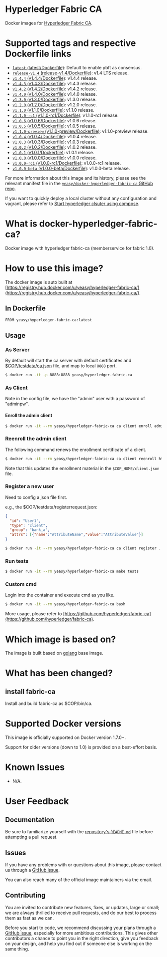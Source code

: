 Hyperledger Fabric CA
===
Docker images for [Hyperledger Fabric CA](https://github.com/hyperledger/fabric-ca).

# Supported tags and respective Dockerfile links

* [`latest` (latest/Dockerfile)](https://github.com/yeasy/docker-hyperledger-fabric-ca/blob/master/Dockerfile): Default to enable pbft as consensus.
* [`release-v1.4` (release-v1.4/Dockerfile)](https://github.com/yeasy/docker-hyperledger-fabric-ca/blob/master/release-v1.4/Dockerfile): v1.4 LTS release.
* [`v1.4.4` (v1.4.4/Dockerfile)](https://github.com/yeasy/docker-hyperledger-fabric-ca/blob/master/v1.4.4/Dockerfile): v1.4.4 release.
* [`v1.4.3` (v1.4.3/Dockerfile)](https://github.com/yeasy/docker-hyperledger-fabric-ca/blob/master/v1.4.3/Dockerfile): v1.4.3 release.
* [`v1.4.2` (v1.4.2/Dockerfile)](https://github.com/yeasy/docker-hyperledger-fabric-ca/blob/master/v1.4.2/Dockerfile): v1.4.2 release.
* [`v1.4.0` (v1.4.0/Dockerfile)](https://github.com/yeasy/docker-hyperledger-fabric-ca/blob/master/v1.4.0/Dockerfile): v1.4.0 release.
* [`v1.3.0` (v1.3.0/Dockerfile)](https://github.com/yeasy/docker-hyperledger-fabric-ca/blob/master/v1.3.0/Dockerfile): v1.3.0 release.
* [`v1.2.0` (v1.2.0/Dockerfile)](https://github.com/yeasy/docker-hyperledger-fabric-ca/blob/master/v1.2.0/Dockerfile): v1.2.0 release.
* [`v1.1.0` (v1.1.0/Dockerfile)](https://github.com/yeasy/docker-hyperledger-fabric-ca/blob/master/v1.1.0/Dockerfile): v1.1.0 release.
* [`v1.1.0-rc1` (v1.1.0-rc1/Dockerfile)](https://github.com/yeasy/docker-hyperledger-fabric-ca/blob/master/v1.1.0-rc1/Dockerfile): v1.1.0-rc1 release.
* [`v1.0.6` (v1.0.6/Dockerfile)](https://github.com/yeasy/docker-hyperledger-fabric-ca/blob/master/v1.0.6/Dockerfile): v1.0.6 release.
* [`v1.0.5` (v1.0.5/Dockerfile)](https://github.com/yeasy/docker-hyperledger-fabric-ca/blob/master/v1.0.5/Dockerfile): v1.0.5 release.
* [`v1.1.0-preview` (v1.1.0-preview/Dockerfile)](https://github.com/yeasy/docker-hyperledger-fabric-ca/blob/master/v1.1.0-preview/Dockerfile): v1.1.0-preview release.
* [`v1.0.4` (v1.0.4/Dockerfile)](https://github.com/yeasy/docker-hyperledger-fabric-ca/blob/master/v1.0.4/Dockerfile): v1.0.4 release.
* [`v1.0.3` (v1.0.3/Dockerfile)](https://github.com/yeasy/docker-hyperledger-fabric-ca/blob/master/v1.0.3/Dockerfile): v1.0.3 release.
* [`v1.0.2` (v1.0.2/Dockerfile)](https://github.com/yeasy/docker-hyperledger-fabric-ca/blob/master/v1.0.2/Dockerfile): v1.0.2 release.
* [`v1.0.1` (v1.0.1/Dockerfile)](https://github.com/yeasy/docker-hyperledger-fabric-ca/blob/master/v1.0.1/Dockerfile): v1.0.1 release.
* [`v1.0.0` (v1.0.0/Dockerfile)](https://github.com/yeasy/docker-hyperledger-fabric-ca/blob/master/v1.0.0/Dockerfile): v1.0.0 release.
* [`v1.0.0-rc1` (v1.0.0-rc1/Dockerfile)](https://github.com/yeasy/docker-hyperledger-fabric-ca/blob/master/v1.0.0-rc1/Dockerfile): v1.0.0-rc1 release.
* [`v1.0.0-beta` (v1.0.0-beta/Dockerfile)](https://github.com/yeasy/docker-hyperledger-fabric-ca/blob/master/v1.0.0-beta/Dockerfile): v1.0.0-beta release.

For more information about this image and its history, please see the relevant manifest file in the [`yeasy/docker-hyperledger-fabric-ca` GitHub repo](https://github.com/yeasy/docker-hyperledger-fabric-ca).

If you want to quickly deploy a local cluster without any configuration and vagrant, please refer to [Start hyperledger clsuter using compose](https://github.com/yeasy/docker-compose-files#hyperledger_fabric).

# What is docker-hyperledger-fabric-ca?
Docker image with hyperledger fabric-ca (memberservice for fabric 1.0).

# How to use this image?
The docker image is auto built at [https://registry.hub.docker.com/u/yeasy/hyperledger-fabric-ca/](https://registry.hub.docker.com/u/yeasy/hyperledger-fabric-ca/).

## In Dockerfile
```sh
FROM yeasy/hyperledger-fabric-ca:latest
```

## Usage

### As Server
By default will start the ca server with default certificates and [$COP/testdata/ca.json](https://github.com/hyperledger/fabric-ca/blob/master/testdata/ca.json) file, and map to local `8888` port.

```sh
$ docker run -it -p 8888:8888 yeasy/hyperledger-fabric-ca
```


### As Client

Note in the config file, we have the "admin" user with a password of "adminpw".

#### Enroll the admin client

```sh
$ docker run -it --rm yeasy/hyperledger-fabric-ca ca client enroll admin adminpw http://localhost:8888
```

### Reenroll the admin client

The following command renews the enrollment certificate of a client.

```sh
$ docker run -it --rm yeasy/hyperledger-fabric-ca ca client reenroll http://localhost:8888
```

Note that this updates the enrollment material in the `$COP_HOME/client.json` file.


### Register a new user
Need to config a json file first.

e.g., the $COP/testdata/registerrequest.json:

```json
{
  "id": "User1",
  "type": "client",
  "group": "bank_a",
  "attrs": [{"name":"AttributeName","value":"AttributeValue"}]
}
```

```sh
$ docker run -it --rm yeasy/hyperledger-fabric-ca ca client register ../testdata/registerrequest.json http://localhost:8888
```

### Run tests

```sh
$ docker run -it --rm yeasy/hyperledger-fabric-ca make tests
```
### Custom cmd

Login into the container and execute cmd as you like.

```sh
$ docker run -it --rm yeasy/hyperledger-fabric-ca bash
```
More usage, please refer to [https://github.com/hyperledger/fabric-ca](https://github.com/hyperledger/fabric-ca).

# Which image is based on?
The image is built based on [golang](https://hub.docker.com/_/golang/) base image.

# What has been changed?

## install fabric-ca
Install and build fabric-ca as $COP/bin/ca.

# Supported Docker versions

This image is officially supported on Docker version 1.7.0+.

Support for older versions (down to 1.0) is provided on a best-effort basis.

# Known Issues
* N/A.

# User Feedback
## Documentation
Be sure to familiarize yourself with the [repository's `README.md`](https://github.com/yeasy/docker-hyperledger-fabric-ca/blob/master/README.md) file before attempting a pull request.

## Issues
If you have any problems with or questions about this image, please contact us through a [GitHub issue](https://github.com/yeasy/docker-hyperledger-fabric-ca/issues).

You can also reach many of the official image maintainers via the email.

## Contributing

You are invited to contribute new features, fixes, or updates, large or small; we are always thrilled to receive pull requests, and do our best to process them as fast as we can.

Before you start to code, we recommend discussing your plans through a [GitHub issue](https://github.com/yeasy/docker-hyperledger-fabric-ca/issues), especially for more ambitious contributions. This gives other contributors a chance to point you in the right direction, give you feedback on your design, and help you find out if someone else is working on the same thing.
